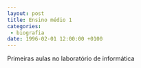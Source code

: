 ```yaml
---
layout: post
title: Ensino médio 1
categories:
 - biografia
date: 1996-02-01 12:00:00 +0100
---
```


Primeiras aulas no laboratório de informática
